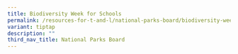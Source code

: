 ```yaml
---
title: Biodiversity Week for Schools
permalink: /resources-for-t-and-l/national-parks-board/biodiversity-week/
variant: tiptap
description: ""
third_nav_title: National Parks Board
---
```


